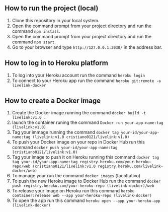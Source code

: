 ## How to run the project (local)

1. Clone this repository in your local system.
2. Open the command prompt from your project directory and run the command `npm install`.
3. Open the command prompt from your project directory and run the command `npm start`.
4. Go to your browser and type `http://127.0.0.1:3030/` in the address bar.

## How to log in to Heroku platform

1. To log into your Heroku account run the command `heroku login`
2. To connect to your Heroku app run the command `heroku git:remote -a livelink-docker`

## How to create a Docker image

1. Create the Docker image running the command `docker build -t livelink:v1.0 .`
2. launch the container runing the command `Docker run your-app-name:tag (livelink:v1.0)`
3. Tag your immage running the command `docker tag your-id/your-app-name:tag (livelink:v1.0 cristiano0121/livelink:v1.0)`
4. To push your Docker image on your repo in Docker Hub run this command `docker push your-id/your-app-name:tag (cristiano0121/livelink:v1.0)`
5. Tag your image to push it on Heroku running this command `docker tag tag your-id/your-app-name:tag registry.heroku.com/your-heroku-repo/web (cristiano0121/livelink:v1.0 registry.heroku.com/livelink-docker/web)`
6. To manage your run the command `docker images` (facoltativo)
7. To push the new Heroku image to Docker Hub run the command `docker push registry.heroku.com/your-heroku-repo (livelink-docker)/web`
8. To release your image on Heroku run this command `heroku container:release web --app your-heroku-repo (livelink-docker)`
9. To open the app run this command `heroku open --app your-heroku-app (livelink-docker)`
